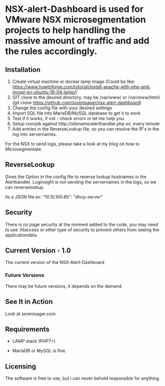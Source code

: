 # NSX-alert-Dashboard is used for VMware NSX microsegmentation projects to help handling the massive amount of traffic and add the rules accordingly.

## Installation
1. Create virtual machine or docker lamp image (Could be like: https://www.howtoforge.com/tutorial/install-apache-with-php-and-mysql-on-ubuntu-18-04-lamp/)
2. GIT clone to the desired directory, may be /var/www/ or /var/www/html/ (git clone https://github.com/sorenisager/nsx-alert-dashboard)
3. Change the config file with your desired settings
4. Import SQL file into MariaDB/MySQL database to get it to work
5. Test if it works, if not - check errors or let me help you.
6. Setup cronjob against http://sitename/alerthandler.php ex. every minute
7. Add entries in the ReverseLookup file, so you can resolve the IP's in the log into servernames.

For the NSX to send logs, please take a look at my blog on how to Microsegmentate.

## ReverseLookup
Gives the Option in the config file to reverse lookup hostnames in the Alerthandler. Loginsight is not sending the servernames in the logs, so we can reverselookup.

Its a JSON file ex:
"10.10.100.85": "dhcp-server"

## Security
There is no page security at the moment added to the code, you may need to use .htaccess or other type of security to prevent others from seeing the applicationdata.

## Current Version - 1.0

The current version of the NSX-Alert-Dashboard

### Future Versions

There may be future versions, it depends on the demand.

## See It in Action

Look at sorenisager.com

## Requirements

* LAMP stack (PHP7+)
- MariaDB or MySQL is fine.

## Licensing

The software is free to use, but i can never behold responsible for anything.
